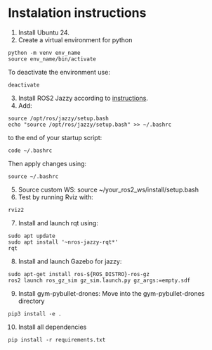 # Instalation instructions
1. Install Ubuntu 24.
2. Create a virtual environment for python
```
python -m venv env_name
source env_name/bin/activate
```
To deactivate the environment use:
```
deactivate
```
3. Install ROS2 Jazzy according to [instructions](https://docs.ros.org/en/jazzy/Installation/Ubuntu-Install-Debs.html).
4. Add:
```
source /opt/ros/jazzy/setup.bash
echo "source /opt/ros/jazzy/setup.bash" >> ~/.bashrc
```
to the end of your startup script:
```
code ~/.bashrc
```
Then apply changes using:
```
source ~/.bashrc
```
5. Source custom WS: source ~/your_ros2_ws/install/setup.bash
6. Test by running Rviz with: 
```
rviz2
```
7. Install and launch rqt using:
```
sudo apt update
sudo apt install '~nros-jazzy-rqt*'
rqt
```
8. Install and launch Gazebo for jazzy:
```
sudo apt-get install ros-${ROS_DISTRO}-ros-gz
ros2 launch ros_gz_sim gz_sim.launch.py gz_args:=empty.sdf
```
9. Install gym-pybullet-drones:
Move into the gym-pybullet-drones directory
```
pip3 install -e .
```
10. Install all dependencies
```
pip install -r requirements.txt
```